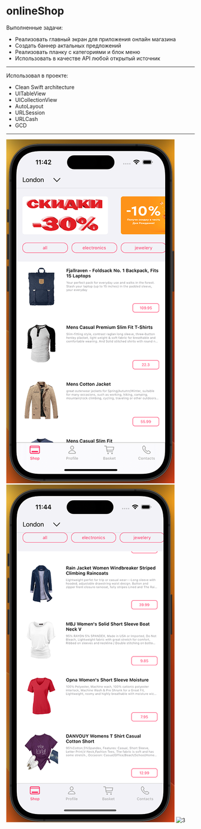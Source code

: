 # onlineShop
Выполненные задачи: 
* Реализовать главный экран для приложения онлайн магазина
* Создать баннер актальных предложений
* Реализовать планку с категориями и блок меню
* Использовать в качестве API любой открытый источник 
 
 ---
 Использовал в проекте:

* Clean Swift architecture
* UITableView
* UICollectionView
* AutoLayout
* URLSession
* URLCash
* GCD

---
![1](https://github.com/AlexKolch/InternetShop/blob/main/Screen/1aa.png)
![2](https://github.com/AlexKolch/InternetShop/blob/main/Screen/2a.png)
![3](https://github.com/AlexKolch/OnlineShop/blob/develop/Screen/3.png)



